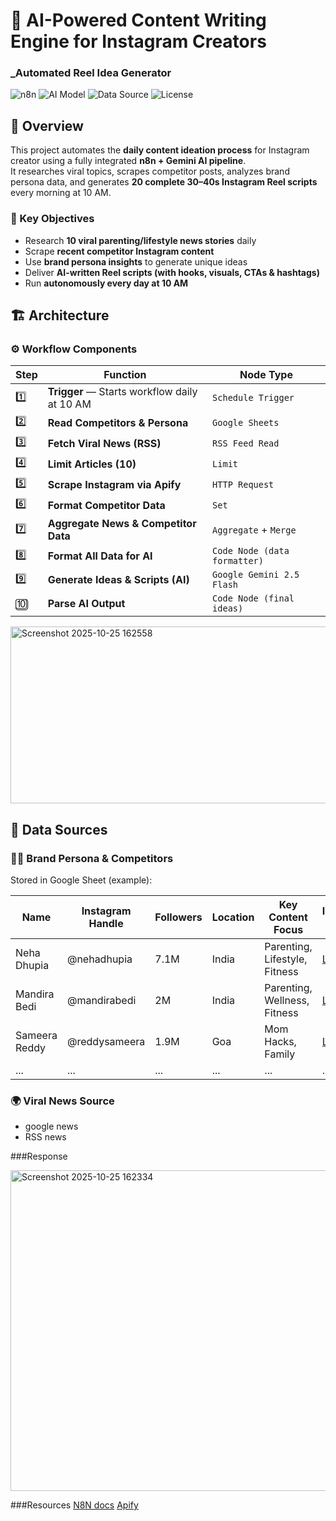 # 🤖 AI-Powered Content Writing Engine for Instagram Creators  
### _Automated Reel Idea Generator

![n8n](https://img.shields.io/badge/Automation-n8n-orange?logo=n8n)
![AI Model](https://img.shields.io/badge/AI-Gemini%202.5%20Flash-blue)
![Data Source](https://img.shields.io/badge/Data-Google%20Sheets-green?logo=google-sheets)
![License](https://img.shields.io/badge/License-MIT-lightgrey)

## 🧠 Overview

This project automates the **daily content ideation process** for Instagram creator using a fully integrated **n8n + Gemini AI pipeline**.  
It researches viral topics, scrapes competitor posts, analyzes brand persona data, and generates **20 complete 30–40s Instagram Reel scripts** every morning at 10 AM.

### 🎯 Key Objectives
- Research **10 viral parenting/lifestyle news stories** daily  
- Scrape **recent competitor Instagram content**  
- Use **brand persona insights** to generate unique ideas  
- Deliver **AI-written Reel scripts (with hooks, visuals, CTAs & hashtags)**  
- Run **autonomously every day at 10 AM**

## 🏗️ Architecture

### ⚙️ Workflow Components
| Step | Function | Node Type |
|------|-----------|-----------|
| 1️⃣ | **Trigger** — Starts workflow daily at 10 AM | `Schedule Trigger` |
| 2️⃣ | **Read Competitors & Persona** | `Google Sheets` |
| 3️⃣ | **Fetch Viral News (RSS)** | `RSS Feed Read` |
| 4️⃣ | **Limit Articles (10)** | `Limit` |
| 5️⃣ | **Scrape Instagram via Apify** | `HTTP Request` |
| 6️⃣ | **Format Competitor Data** | `Set` |
| 7️⃣ | **Aggregate News & Competitor Data** | `Aggregate` + `Merge` |
| 8️⃣ | **Format All Data for AI** | `Code Node (data formatter)` |
| 9️⃣ | **Generate Ideas & Scripts (AI)** | `Google Gemini 2.5 Flash` |
| 🔟 | **Parse AI Output** | `Code Node (final ideas)` |

<img width="1469" height="283" alt="Screenshot 2025-10-25 162558" src="https://github.com/user-attachments/assets/e510e666-1b44-497f-af56-90ac68031dfa" />

## 🧾 Data Sources

### 🧍‍♀️ Brand Persona & Competitors
Stored in Google Sheet (example):

| Name | Instagram Handle | Followers | Location | Key Content Focus | Instagram URL |
|------|------------------|------------|-----------|-------------------|----------------|
| Neha Dhupia | @nehadhupia | 7.1M | India | Parenting, Lifestyle, Fitness | [Link](https://www.instagram.com/nehadhupia/) |
| Mandira Bedi | @mandirabedi | 2M | India | Parenting, Wellness, Fitness | [Link](https://www.instagram.com/mandirabedi/) |
| Sameera Reddy | @reddysameera | 1.9M | Goa | Mom Hacks, Family | [Link](https://www.instagram.com/reddysameera/) |
| ... | ... | ... | ... | ... | ... |

### 🌍 Viral News Source
- google news
- RSS news

###Response

<img width="585" height="513" alt="Screenshot 2025-10-25 162334" src="https://github.com/user-attachments/assets/2a8907a0-c932-4de7-adcb-61f4d042e1c9" />


###Resources
[N8N docs](https://docs.n8n.io/)
[Apify](https://apify.com/)
